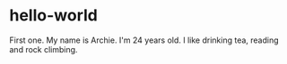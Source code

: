 # hello-world
First one.
My name is Archie. I'm 24 years old. I like drinking tea, reading and rock climbing.
